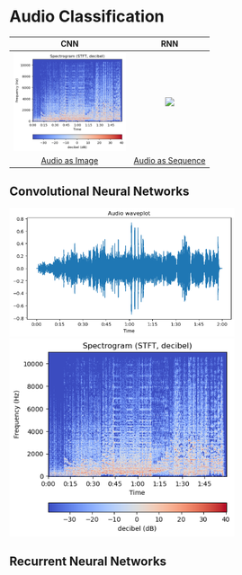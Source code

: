 # Audio Classification


|CNN</br> | RNN  | 
|:---:|:---:|
| <img src="media/spectrogram.png" width=200px> | <img src="blacksquare.jpeg" width=200px> |
| [Audio as Image](#convolutional-neural-networks) | [Audio as Sequence](#recurrent-neural-networks) |


## Convolutional Neural Networks


 <img src="media/waveplot.png" width=400px> 
 
 <img src="media/spectrogram.png" width=400px> 

## Recurrent Neural Networks
